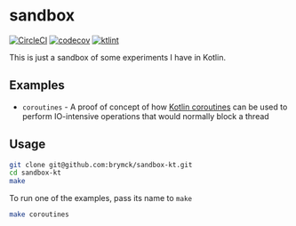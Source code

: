 sandbox
=======

[![CircleCI](https://circleci.com/gh/brymck/sandbox-kt.svg?style=shield)](https://circleci.com/gh/brymck/sandbox-kt)
[![codecov](https://img.shields.io/codecov/c/gh/brymck/sandbox-kt)](https://codecov.io/gh/brymck/sandbox-kt)
[![ktlint](https://img.shields.io/badge/code%20style-%E2%9D%A4-FF4081.svg)](https://ktlint.github.io/)

This is just a sandbox of some experiments I have in Kotlin.

Examples
-------

* `coroutines` - A proof of concept of how [Kotlin coroutines][coroutines] can be used to perform IO-intensive operations that would normally block a thread

Usage
-----

```bash
git clone git@github.com:brymck/sandbox-kt.git
cd sandbox-kt
make
```

To run one of the examples, pass its name to `make`

```bash
make coroutines
```

[coroutines]: https://kotlinlang.org/docs/reference/coroutines-overview.html
